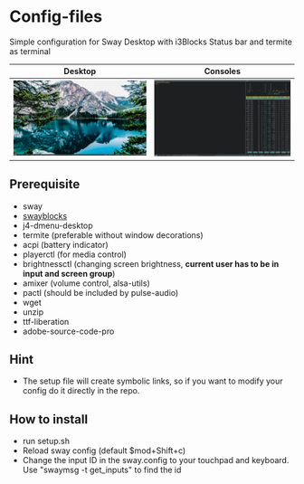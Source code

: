 # Config-files
Simple configuration for Sway Desktop with i3Blocks Status bar and termite as terminal

Desktop            |  Consoles
:-------------------------:|:-------------------------:
![Desktop screenshot](https://github.com/AlexAUT/Config-files/blob/master/screenshots/desktop.png?raw=true)  |  ![Console screenshot](https://github.com/AlexAUT/Config-files/blob/master/screenshots/console.png?raw=true)


## Prerequisite
* sway
* [swayblocks](https://github.com/rei2hu/swayblocks)
* j4-dmenu-desktop
* termite (preferable without window decorations)
* acpi (battery indicator)
* playerctl (for media control)
* brightnessctl (changing screen brightness, **current user has to be in input and screen group**)
* amixer (volume control, alsa-utils)
* pactl (should be included by pulse-audio)
* wget
* unzip
* ttf-liberation
* adobe-source-code-pro

## Hint
* The setup file will create symbolic links, so if you want to modify your config do it directly in the repo.

## How to install
* run setup.sh
* Reload sway config (default $mod+Shift+c)
* Change the input ID in the sway.config to your touchpad and keyboard. Use "swaymsg -t get_inputs" to find the id
